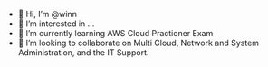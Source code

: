 - 👋 Hi, I’m @winn
- 👀 I’m interested in ...
- 🌱 I’m currently learning AWS Cloud Practioner Exam
- 💞️ I’m looking to collaborate on Multi Cloud, Network and System Administration, and the IT Support.


<!---
winntech/winntech is a ✨ special ✨ repository because its `README.md` (this file) appears on your GitHub profile.
You can click the Preview link to take a look at your changes.
--->
